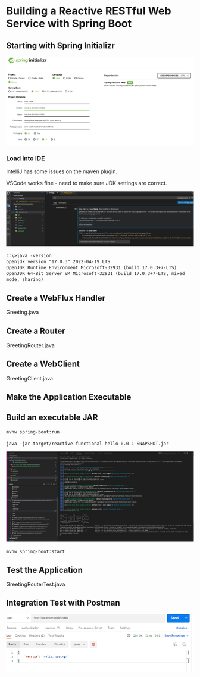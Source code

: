 # Building a Reactive RESTful Web Service with Spring Boot

## Starting with Spring Initializr

![Alt text](image/README/SpringInitializr.png)

### Load into IDE

IntelliJ has some issues on the maven plugin.

VSCode works fine - need to make sure JDK settings are correct.

![Alt text](image/README/vscode_settings_jdk.png)

```dos
c:\>java -version
openjdk version "17.0.3" 2022-04-19 LTS
OpenJDK Runtime Environment Microsoft-32931 (build 17.0.3+7-LTS)
OpenJDK 64-Bit Server VM Microsoft-32931 (build 17.0.3+7-LTS, mixed mode, sharing)
```

## Create a WebFlux Handler

Greeting.java

## Create a Router

GreetingRouter.java

## Create a WebClient

GreetingClient.java

## Make the Application Executable

## Build an executable JAR

`mvnw spring-boot:run`

`java -jar target/reactive-functional-hello-0.0.1-SNAPSHOT.jar`

![Alt text](image/README/maven_sprintboot_run.png)

`mvnw spring-boot:start`

## Test the Application

GreetingRouterTest.java

## Integration Test with Postman

![1670681282196](image/README/1670681282196.png)
